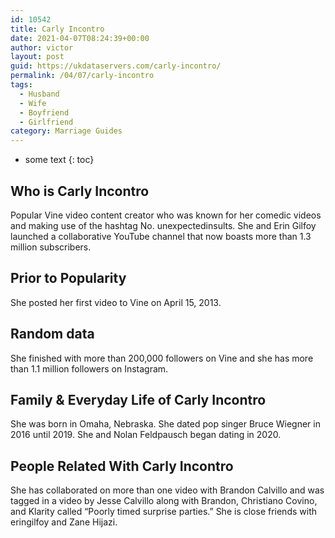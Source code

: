 ```yaml
---
id: 10542
title: Carly Incontro
date: 2021-04-07T08:24:39+00:00
author: victor
layout: post
guid: https://ukdataservers.com/carly-incontro/
permalink: /04/07/carly-incontro
tags:
  - Husband
  - Wife
  - Boyfriend
  - Girlfriend
category: Marriage Guides
---
```


* some text
{: toc}


## Who is Carly Incontro



Popular Vine video content creator who was known for her comedic videos and making use of the hashtag No. unexpectedinsults. She and Erin Gilfoy launched a collaborative YouTube channel that now boasts more than 1.3 million subscribers.

                
                
                
## Prior to Popularity



She posted her first video to Vine on April 15, 2013.

                
                
                
## Random data



She finished with more than 200,000 followers on Vine and she has more than 1.1 million followers on Instagram.

                
                
                
## Family & Everyday Life of Carly Incontro



She was born in Omaha, Nebraska. She dated pop singer Bruce Wiegner in 2016 until 2019. She and Nolan Feldpausch began dating in 2020.

                
                
                
## People Related With Carly Incontro



She has collaborated on more than one video with Brandon Calvillo and was tagged in a video by Jesse Calvillo along with Brandon, Christiano Covino, and Klarity called &#8220;Poorly timed surprise parties.&#8221; She is close friends with eringilfoy and Zane Hijazi.

                
              
            
          
          
          